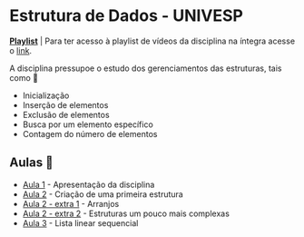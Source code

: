 # Estrutura de Dados - UNIVESP

[**Playlist**](https://www.youtube.com/watch?v=y0B-vQI6Tiw&list=PL_JAaU8k6DQXxJ_HL_kiy8_jXzGs6e6EH) | Para ter acesso à playlist de vídeos da disciplina na íntegra acesse o [link](https://www.youtube.com/watch?v=y0B-vQI6Tiw&list=PL_JAaU8k6DQXxJ_HL_kiy8_jXzGs6e6EH).

A disciplina pressupoe o estudo dos gerenciamentos das estruturas, tais como 🧐

- Inicialização
- Inserção de elementos
- Exclusão de elementos
- Busca por um elemento específico
- Contagem do número de elementos

## Aulas 👀

- [Aula 1](aula-01/) - Apresentação da disciplina
- [Aula 2](aula-02/) - Criação de uma primeira estrutura
- [Aula 2 - extra 1](aula-02-extra-1/) - Arranjos
- [Aula 2 - extra 2](aula-02-extra-2/) - Estruturas um pouco mais complexas
- [Aula 3](aula-03/) - Lista linear sequencial
